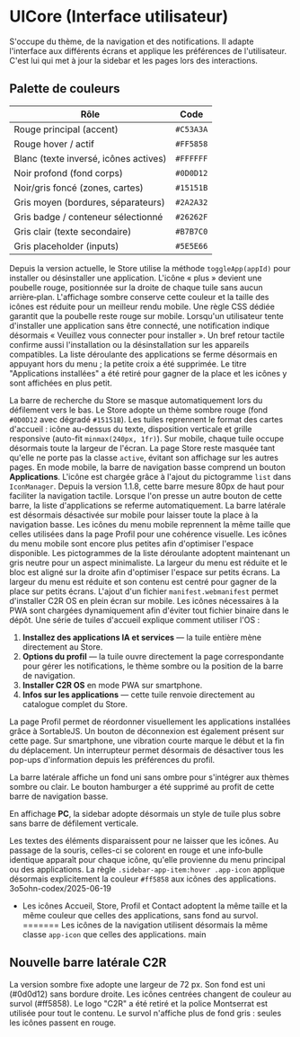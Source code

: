 # UICore (Interface utilisateur)

S'occupe du thème, de la navigation et des notifications. Il adapte l'interface aux différents écrans et applique les préférences de l'utilisateur. C'est lui qui met à jour la sidebar et les pages lors des interactions.

## Palette de couleurs

| Rôle | Code |
|------|------|
| Rouge principal (accent) | `#C53A3A` |
| Rouge hover / actif | `#FF5858` |
| Blanc (texte inversé, icônes actives) | `#FFFFFF` |
| Noir profond (fond corps) | `#0D0D12` |
| Noir/gris foncé (zones, cartes) | `#15151B` |
| Gris moyen (bordures, séparateurs) | `#2A2A32` |
| Gris badge / conteneur sélectionné | `#26262F` |
| Gris clair (texte secondaire) | `#B7B7C0` |
| Gris placeholder (inputs) | `#5E5E66` |

Depuis la version actuelle, le Store utilise la méthode `toggleApp(appId)` pour installer ou désinstaller une application. L'icône « plus » devient une poubelle rouge, positionnée sur la droite de chaque tuile sans aucun arrière‑plan. L'affichage sombre conserve cette couleur et la taille des icônes est réduite pour un meilleur rendu mobile. Une règle CSS dédiée garantit que la poubelle reste rouge sur mobile.
Lorsqu'un utilisateur tente d'installer une application sans être connecté, une notification indique désormais « Veuillez vous connecter pour installer ».
Un bref retour tactile confirme aussi l'installation ou la désinstallation sur les appareils compatibles.
La liste déroulante des applications se ferme désormais en appuyant hors du menu ; la petite croix a été supprimée.
Le titre "Applications installées" a été retiré pour gagner de la place et les icônes y sont affichées en plus petit.

La barre de recherche du Store se masque automatiquement lors du défilement vers le bas.
Le Store adopte un thème sombre rouge (fond `#0D0D12` avec dégradé `#15151B`).
Les tuiles reprennent le format des cartes d'accueil : icône au-dessus du texte, disposition verticale et grille responsive (auto-fit `minmax(240px, 1fr)`).
Sur mobile, chaque tuile occupe désormais toute la largeur de l'écran.
La page Store reste masquée tant qu'elle ne porte pas la classe `active`, évitant son affichage sur les autres pages.
En mode mobile, la barre de navigation basse comprend un bouton **Applications**. L'icône est chargée grâce à l'ajout du pictogramme `list` dans `IconManager`.
Depuis la version 1.1.8, cette barre mesure 80px de haut pour faciliter la navigation tactile.
Lorsque l'on presse un autre bouton de cette barre, la liste d'applications se referme automatiquement.
La barre latérale est désormais désactivée sur mobile pour laisser toute la place à la navigation basse.
Les icônes du menu mobile reprennent la même taille que celles utilisées dans la page Profil pour une cohérence visuelle.
Les icônes du menu mobile sont encore plus petites afin d'optimiser l'espace disponible.
Les pictogrammes de la liste déroulante adoptent maintenant un gris neutre pour un aspect minimaliste.
La largeur du menu est réduite et le bloc est aligné sur la droite afin d'optimiser l'espace sur petits écrans.
La largeur du menu est réduite et son contenu est centré pour gagner de la place sur petits écrans.
L'ajout d'un fichier `manifest.webmanifest` permet d'installer C2R OS en plein écran sur mobile.
Les icônes nécessaires à la PWA sont chargées dynamiquement afin d'éviter tout fichier binaire dans le dépôt.
Une série de tuiles d'accueil explique comment utiliser l'OS :
1. **Installez des applications IA et services** — la tuile entière mène directement au Store.
2. **Options du profil** — la tuile ouvre directement la page correspondante pour gérer les notifications, le thème sombre ou la position de la barre de navigation.
3. **Installer C2R OS** en mode PWA sur smartphone.
4. **Infos sur les applications** — cette tuile renvoie directement au catalogue complet du Store.

 La page Profil permet de réordonner visuellement les applications installées grâce à SortableJS. Un bouton de déconnexion est également présent sur cette page. Sur smartphone, une vibration courte marque le début et la fin du déplacement.
 Un interrupteur permet désormais de désactiver tous les pop-ups d'information depuis les préférences du profil.


La barre latérale affiche un fond uni sans ombre pour s'intégrer aux thèmes sombre ou clair. Le bouton hamburger a été supprimé au profit de cette barre de navigation basse.

En affichage **PC**, la sidebar adopte désormais un style de tuile plus sobre sans barre de défilement verticale.

Les textes des éléments disparaissent pour ne laisser que les icônes. Au passage de la souris, celles-ci se colorent en rouge et une info‑bulle identique apparaît pour chaque icône, qu'elle provienne du menu principal ou des applications. La règle `.sidebar-app-item:hover .app-icon` applique désormais explicitement la couleur `#ff5858` aux icônes des applications.
3o5ohn-codex/2025-06-19
- Les icônes Accueil, Store, Profil et Contact adoptent la même taille et la même couleur que celles des applications, sans fond au survol.
=======
Les icônes de la navigation utilisent désormais la même classe `app-icon` que celles des applications.
main

## Nouvelle barre latérale C2R
La version sombre fixe adopte une largeur de 72 px. Son fond est uni (#0d0d12) sans bordure droite. Les icônes centrées changent de couleur au survol (#ff5858). Le logo "C2R" a été retiré et la police Montserrat est utilisée pour tout le contenu.
Le survol n'affiche plus de fond gris : seules les icônes passent en rouge.
